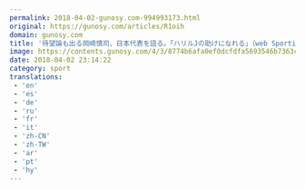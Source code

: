 ```yaml
---
permalink: 2018-04-02-gunosy.com-994993173.html
original: https://gunosy.com/articles/R1oih
domain: gunosy.com
title: '待望論も出る岡崎慎司、日本代表を語る。「ハリルJの助けになれる」（web Sportiva） - グノシー'
image: https://contents.gunosy.com/4/3/8774b6afa0ef0dcfdfa5693546b7363c_content.jpg
date: 2018-04-02 23:14:22
category: sport
translations: 
 - 'en'
 - 'es'
 - 'de'
 - 'ru'
 - 'fr'
 - 'it'
 - 'zh-CN'
 - 'zh-TW'
 - 'ar'
 - 'pt'
 - 'hy'
---
```



